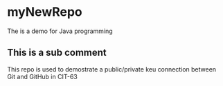 # myNewRepo
The is a demo for Java programming
## This is a sub comment

This repo is used to demostrate a public/private keu connection between Git and GitHub in CIT-63


